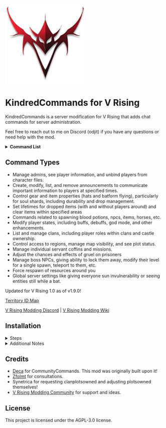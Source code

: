 ![](logo.png)
# KindredCommands for V Rising

KindredCommands is a server modification for V Rising that adds chat commands for server administration. 

Feel free to reach out to me on Discord (odjit) if you have any questions or need help with the mod.

<details>
<summary><strong>Command List</strong></summary>

## Staff Commands
### Administration Commands
- `.toggleadmin (player)`
  - will add or remove a player from the admin list, authing and deauthing
- `.reloadadmin `
  - will reload the admin list
- `.stealthadmin`
  - will toggle stealth mode for the user as admin. This will enable you to still use all chat admin commands, but your name not go green. You cannnot adminauth or you will show as green again. Will persist through relog. You will get kicked, don't freak.
- `.reloadstaff`
  - reloads the staff list config file
- `.setstaff (Player) (Rank)`
  - Adds a player to the staff list, with whatever rank for listing in the online staff command return. This isn't the same as admin, as it allows for non-admin staff to be listed as well. It is merely a listing, and does not grant any powers.
  - Example: *.setstaff Joe King*
- `.removestaff (Player)`
  - Removes a player from the staff list, so they will no longer show in the staff command return when online.
  - Example: *.removestaff Joe*
- `.whereami`
  - will tell you your current location in the world as well as the territory ID of whatever plot you may be on (non plot reports -1)
  - Shortcut: *.wai*
- `.unbindplayer (Name)`
  - Unbinds a steamID from a character. Useful for "deleting" a character. Old body, name, territory etc will still exist, but the character will be unplayable. Kicks affected player. When they log back, they will be prompted to create a new character.
  - Example:: *.unbindplayer Bob*
- `.swapplayers (Name1) (Name2)`
  - Swaps steamIDs between two characters. Useful for "changing" a character. You can swap two active players, or swap back into a previously unbound body. Kicks affected players.
  - Example: *.swapplayers Bob Joe*
- `.playerinfo (Player)`
  - will list the player's steamID, online status, last online time/date, max level reached, clan name, Position, and list all of their castles (with index ID, region, and time remaining on heart).
  - Example: *.playerinfo Bob*
- `.idcheck (steamID)`
  - will see if a steamID is registered to a character, and if so, what character it is.
  - Example: *.idcheck 1234567890*
- `.longestofflinecastles`
  - will list all of the players who have been offline the longest and still have castles.
  - Shortcut: *.loc*
- `.settime (day) (hour)`
  - will set the in game time to a day and hour. Basically controls what the sun is doing. Careful of effects on hearts and horses.
  - Example: *.settime 1 8*

### Gear Management Commands
- `.gear headgear`
  - will toggle Headgear being bloodbound or not on the server. (Whether or not it drops on death). Saves out to config file to persist through restarts.
  - Example: *.gear headgear*
  - Shortcut: *.gear hg*
- `.gear togglesoulsharddropmanagement`
  - Toggles whether KindredCommands will do soulshard drop management.
  - Shortcut: *.gear tssdm*
- `.gear soulshardflight`
  - will toggle Soul Shards being batbound or not on the server. (Whether or not you can fly with them). Saves out to config file to persist through restarts.
  - Shortcut: *.gear ssf*
- `.gear soulshardlimit (amount) (type)`
  - will set the limit of each type soul shards a server can have. [Monster, Dracula, Winged, Solarus]
  - Example: *.gear soulshardlimit 5 Dracula*
  - Shortcut: *.gear ssl*
- `.gear soulsharddurability (amount) (player)`
  - will set the durability of all soulshards in the player's inventory to the amount specified. 
  - Example: *.gear soulsharddurability 2500 Bob*
  - Shortcut: *.gear ssd*
- `.gear soulshardurabilitytime (seconds)`
  - How many seconds will soulshards last before they break. Do not enter anything for seconds if you want default behavior.  
  - Example: *.gear soulshardurabilitytime 60*
  - Shortcut: *.gear ssdt*
- `.gear destroyallshards`
  - Will destroy all soul shards. Equipped, in inventories, on the ground, and in pedestals. All of them. Useful for completely resetting shards.

### Dropped Item Management Commands
- `.dropitems lifetime (seconds)`
  - will set the lifetime of dropped items while players are present to the seconds specified. Default is 300 seconds. This is a server wide setting, and will persist through restarts.Does not apply to shards or Player Containers.
  - Example: *.dropitems lifetime 600*
  - Shortcut: *.dropitems lt*
- `.dropitems removelifetime`
  - will remove the custom lifetime of dropped items, reverting to the default of 300 seconds. Does not apply to shards or Player Containers.
  - Shortcut: *.dropitems rlt*
- `.dropitems lifetimewhendisabled (seconds)`
  - will set the lifetime of dropped items when no one is around to the seconds specified. Default is 300 seconds. This is a server wide setting, and will persist through restarts. Does not apply to shards or Player Containers.
  - Example: *.dropitems lifetimewhendisabled 600*
  - Shortcut: *.dropitems ltwd*
- `.dropitems clear (radius)`
  - will clear all dropped items in a radius around you. Useful for cleaning up after a boss fight or a large event. Does not apply to shards or Player Containers.
  - Example: *.dropitems clear 10*
  - Shortcut: *.dropitems c*
- `.dropitems clearall`
  - will clear all dropped items on the map. 
  - Shortcut: *.dropitems ca*
- `.dropitems clearshards (radius)`
  - Will clear all dropped shards in a radius around you. 
  - Example: *.dropitems clearshards 10*
  - Shortcut: *.dropitems cs*
- `.dropitems clearallshards`
  - Will clear all dropped shards on the map.
  - Shortcut: *.dropitems cas*
- `.dropitems shardlifetime (seconds)`
  - Will set the lifetime of dropped shards. Default is 3600 seconds. This is a server wide setting, and will persist through restarts
  - Example: *.dropitems shardlifetime 600*
  - shortcut: *.dropitems slt*

### Announcement Commands
- `.announce add (Name) (Message) (Time) (OneTime: True/False)`
  - Adds an announcement to the list of announcements. Time is server time. OneTime true will only do it once, false will repeat the announcement every day at the same time. (Default False)
  - Example: *.announce add Spooky “It is the spooky hour!” 12:00AM false*
	- Additional Note: Copy pasting quotes "" makes the game not recognize them as quotes. You will need to retype them manually in game.
  - Shortcut: *.announce a*
- `.announce remove (Name)`
  - Removes an announcement from the list of announcements.
  - Example: *.announce remove Spooky*
  - Shortcut: *.announce r*
- `.announce list`
  - Lists all announcements. Soonest upcoming announcements are at the start of the list.
  - Shortcut: *.announce l*
- `.announce change (Name) (Message) (Time) (OneTime: True/False)`
  - Changes an announcement in the list of announcements. Time is server time. OneTime true will only do it once, false will repeat the announcement every day at the same time. (Default False)
  - Example: *.announce change Spooky “It is the spookiest hour!” 12:00AM false*
  - Shortcut: *.announce c*

### Spawning Commands
- `.bloodpotion (Bloodtype) (Quality) (Amount)`
  - will give Merlot of specified type and quality. You can also specify an amount
  - Example: *.bp creature 100 1*
  - Shortcut: *.bp*
- `.give (Item prefab name) (amount)`			
  - Example: *.give Headgear_arcmageCrown 1*
  - Shortcut: *.g*
- `.search item (name) (page #)`
  - Will respond with the item prefab name needed.
  - Example: *.search item arcmage*
  - Shortcut: *.search i*
- `.search npc (name) (page #)`
  - Will respond with the item prefab name needed.
  - Example: *.search item vblood*
  - Shortcut: *.search n*
- `.spawnnpc (guid) (amount) (level)`
  - Spawns an npc specified at your location in the amount specified and at the level specified (if blank, will spawn at default level).
  - Example: *.spawnnpc CHAR_ChurchOfLight_Lightweaver 1 100*
  - Shortcut: *.spwn*
- `.customspawn (Prefab ID) (BloodType) (BloodQuality) (Consumable: true/false) (duration) (level)`
  - Spawns an npc with specific blood type, quality, whether or not you can 'eat' it, how long it will be up, and at what level.
  - Example: *.customspawn CHAR_ChurchOfLight_Lightweaver scholar 100 true -1 100*
  - Shortcut: *.cspwn*
  - See .search npc above for prefab IDs
- `.customspawnat (Prefab ID) (x) (y) (z) (BloodType) (BloodQuality) (Consumable: true/false) (duration) (level) `
  - Spawns an npc at specified coordinates with specific blood type, quality, whether or not you can 'eat' it, how long it will be up, and at what level.
  - Example: *.customspawnat CHAR_ChurchOfLight_Lightweaver 0 0 0 scholar 100 true -1 100 *
  - Shortcut: *.cspwnat*
- `.despawnnpc (guid) (range)`
  - will kill any entity matching the ID specified. Use sparingly as this is an expensive call, and could cause minor lag depending. Just for the cases where you can't kill something by hand. 
  - Example: *.despawnnpc CHAR_ChurchOfLight_Lightweaver 10*
  - Shortcut: *.dspwn*
- `.spawnban (Prefab GUID name) (reason)`
  - saves a GUID to the banned list, preventing customspawn or spawnnpc from creating it. Helps prevent server crashes and corruption. To remove from the ban list, delete the line from the nospawn.json in the Config folder.
  - Example: *.spawnban CHAR_ChurchOfLight_Lightweaver "This NPC is too cute"*
- `.spawnhorse (speed) (acceleration) (rotation) (Spectral: true/false) (amount)`
  - Spawns a horse at your location with the specified stats and amount..
  - Example: *.spawnhorse 10 10 10 false 1*
  - Shortcut: *.sh*
- `.teleporthorse (radius)`
  - will teleport all dominated horses within the radius specified to your location. Useful for cleaning up horses that are stuck in walls or other objects or that are desynced.
  - Example: *.teleporthorse 10*

### Augmenting Player Commands
- `.buff (Buff GUID) (Player) (Duration) (Immortal)`
  - Adds a buff to a player named, or the user if no one is named. Duration 0 for default behavior, -1 for eternal, or whatever number of seconds. Immortal true/false for it to last after death.	Be careful, as some buffs can break things. Always test on a test server first.
  - Example: *.buff 476186894 Bob*
- `.debuff (Buff GUID) (Player)`
  - Removes a buff from a player named, or the user if no one is named. Will work on offline players.
  - Example: *.debuff 476186894 Bob*
- `.listbuffs (Player)`
  - will show all buffs on a player																								
  - Example: *.listbuffs Bob*
- `.resetcooldown (Player)`
  - Resets all ability and skill cooldowns for the player		
  - Example: *.resetcooldown Bob*
  - Shortcut: *.cd*
- `.god (Player)`
  - will toggle godmode on a player named, or the user if no one is named. Super speed, spells, damage, etc: Everything from boosts.																								
  - Example: *.god Bob*
- `.mortal (player)`
  - will toggle godmode off a player named, or the user if no one is named.	Also removes boosts.																							
  - Example: *.mortal Bob*
- `.boost (Type) (Player)`
  - will boost a player with certain types: noaggro, noblooddrain, nocooldown, nodurability, immaterial, invincible, shrouded, fly, suninvulnerable, batvision. Remove via use of same command again as a toggle or use .mortal to strip all.
  - Example: *.boost immaterial Bob*
  - Shortcuts: *.boost (na, nb, nc, nd, i, inv, sh, f, suninv, bv)*
- `.boost (Type) (Ammount) (Player)`
  - will boost a player's stats to the amount specified. Types with amounts are the following: attackspeed, damage, health, speed, and yield. 																							
  - Example: *.boost damage 100 Bob*
  - Shortcut: *.boost (as, d, h, s, y)*
- `.boost remove(Type) (Player)`
  - will remove a boost from a player. Used for removing boosts that require an amount set.																							
  - Example: *.boost removedamage Bob*
  - Shortcut: *.boost (ras, rd, rh, rs, ry)*
- `.boost state (Player)`
  - will list all boosts on a player.																							
  - Example: *.boost state Bob*
- `.boost players`
  - provides a list of all boosted players
- `.spectate (Player)`
  - will set the player into spectate mode, where they are invisible and cannot interact with anything. Use again to remove it and teleport them to their prior position.
  - Example: *.spectate Bob*
- `.rename (Old Name) (New Name)`
  - Renames a player. Original name will still show on map to clanmates.
  - Example: *.rename Bob Joe*
- `.revive (Player)`
  - will pick you up from being downed. If fully dead, sends player to coffin.
  - Example: *.revive Joe*
- `.gear [repair/break] (Player)`
  - will repair or break gear on a player (or self if no player specified)
  - Example: *.gear repair Joe* or *.gear break Joe*
  - Shortcut: *.gear r* or *.gear b*
- `.gear [repair/break]all (range)`
  - will repair or break all gear on players within the specified range.
  - Example: *.gear repairall 10* or *.gear breakall 10*
  - Shortcut: *.gear ra* or *.gear ba*
- `.unlock (Player)`
  - will complete a player's journal, vbloods, abilities, waypoints and the map. Does not unlock DLCs. (Thats naughty)
  - Example: *.unlock Bob*
- `.fly (Player)`
  - will toggle flying on a player named, or the user if no one is named.																								
  - Example: *.fly Bob*
- `.flyup (Player)`
  - will move a player up in the air a level from the ground.
  - Example: *.flyup Bob*
- `.flydown (Player)`
  - will move a player down a level in the air.																								
  - Example: *.flyup Bob*
- `.flylevel (Player) (Level)`
  - will set a player's level to the flight level specified. Think of levels like floor heights.																								
  - Example: *.flylevel Bob 5*
- `.flyheight (Player) (Height)`
  - will set a player's fly height to the height specified.																								
  - Example: *.flyheight Bob 10*
- `.flyobstacleheight (Player) (Height)`
  - will set a player's fly obstacle height to the height specified. This is the amount of temporary height you gain when you collide into an obstacle.																								
  - Example: *.flyobstacleheight Bob 10*
- `.teleport (x) (y) (z) (Player)`
  - will teleport a player to the coordinates specified.																								
  - Example: *.teleport 0 0 0 Bob*
- `.killplayer (Player)`
  - will kill a player.																								
  - Example: *.killplayer Bob*
- `.downplayer (Player)`
  - will down a player.																								
  - Example: *.downplayer Bob*


### Castle/Clan Commands
- `.claim (Player) `
  - will change a castle heart owner to whomever is named. This will only work if you're on top of a heart, making it very apparent which heart you'll be changing.
- `.freezeheart`
  - will freeze the timer of the heart, preventing decay. This will only work if you're on top of a heart, making it very apparent which heart you'll be changing.
- `.thawheart`
  - will unfreeze the timer of the heart, allowing decay. This will only work if you're on top of a heart, making it very apparent which heart you'll be changing.
- `.frozenhearts`
  - will list all frozen hearts on the server.
- `.relocatereset`
  - will reset the relocation timer for the castle heart you are next to. This will only work if you're on top of a heart, making it very apparent which heart you'll be changing.
- `.clan add (Player) “Clan Name”`
  - adds the player named to the clan named. Can exceed clan limitations through this method. (Kick WIP)
  - Example: *.clan add Joe “The Best Clan”*
  - Shortcut: *.c a*
- `.clan changerole (Player) (Role)`
  - Changes the role of a player in their clan. Roles: member, officer, leader
  - Example: *.clan changerole Joe 1*
  - Shortcut: *.c cr*
- `.clanplotsowned`
  - will list how many plots are owned per clan, in descending order.
  - Example: *.clanplotsowned*
  - Shortcut: *.cpo*
 
### Region/Map Commands
- `.incomingdecay`
  - will list 6 of the plots that are closest to decay.
  - Shortcut: *.incd*
- `.plotsowned (page)`
  - will list how many plots are owned per player, in descending order.
  - Example: *.plotsowned*
  - Shortcut: *.po 2*
- `.revealmap (Player)`
  - will reveal the map for a player named, or the user if no one is named.
  - Example: *.revealmap Bob*
- `.revealmapforallplayers`
  - will reveal the map for all players. New players will log in with a revealed map. Currently logged in players will have their map revealed upon relog. There is a config setting to turn this behavior back off.
- `.region lock (Region)`
  - will lock a region, preventing new players from entering it. Players already in the region will not be kicked but cannot reenter if they leave.
  - Example: *.region lock silverlighthills*
- `.region unlock (Region)`
  - will unlock a region, allowing new players to enter it.
  - Example: *.region unlock silverlighthills*
- `.region gate (Region) (level)`
  - will gate a region, preventing new players below the level threshold from entering it. Players already in the region will not be kicked but cannot reenter if they leave. It will keep track of the highest level a player has reached, providing accomodation for gear removal or "prestiging"
  - Example: *.region gate silverlighthills 60*
- `.region ungate (Region)`
  - will ungate a region, allowing all players of all levels to enter it.
  - Example: *.region ungate silverlighthills*
- `.region allow (Player)`
  - will allow a player to enter a locked or gated region.
  - Example: *.region allow Bob*
- `.region remove (Player)`
  - will remove a player from the allowed list for a locked or gated region.
  - Example: *.region remove Bob*
- `.region listplayers`
  - will list all players who are on the allow list to bypass a locked or gated region.
- `.region ban (Player) (Region)`
  - will ban a player from a region, preventing them from entering it. Players already in the region will not be kicked but cannot reenter if they leave.
  - Example: *.region ban Bob dunley*
- `.region unban (Player) (Region)`
  - will unban a player from a region, allowing them to enter it again.
  - Example: *.region unban Bob*
- `.region listbans (Region)`
  - will list all players who are banned from a region.
  - Example: *.region listbans dunley*


### Servant Commands
- `.servant convert`
  - will instantly convert the servant in the coffin you are looking at.
  - Shortcut: *.servant c*
- `.servant perfect`
  - will give perfect stats to the servant in the coffin you are looking at.
  - Shortcut: *.servant p*
- `.servant add (PrefabIDName)`
  - will add a servant to the coffin you are looking at. 
  - Example: *.servant add churchoflight_lightweaver*
  - See .search npc above for prefab IDs
- `.servant change (PrefabIDName)`
  - will change the servant in the coffin you are looking at to the servant type specified.
  - Shortcut: *.servant ch*
  - Example: *.servant change churchoflight_lightweaver*
  - See .search npc above for prefab IDs
- `.servant heal`
  - will heal the servant in the coffin you are looking at of injury.
- `.servant revive`
  - will revive the servant in the coffin you are looking at.
- `.servant completemission`
  - will complete the mission of the servant in the coffin you are looking at.
  - Shortcut: *.servant cm*
	
### Prisoner Commands
- `.prisoner gruel (chance) (min) (max)`
  - will set the chance of a prisoner mutating, as well as the min and max time they will take to escape. 
  - Example: *.prisoner gruel 50 10 30* (50% chance to mutate, blood can increase from 10% to 30%)
- `.prisoner grueltransform (prefab)`
  - will set the prisoner to transform into the specified prefab when they mutate.
  - Example: *.prisoner grueltransform ChurchOfLight_Lightweaver*

 
### Misc Commands	
- `.boss lock (boss)`
  - will stop a boss from spawning. When attempting to track said boss, it will say it is locked.
  - Example: *.boss lock solarus*
- `.boss unlock (boss)`
  - will allow a boss to spawn normally.
  - Example: *.boss unlock solarus*
- `.boss modify (bossname) (level)`
  - will change the level of the boss to the level specified. Upon respawn, they will be their original level. You can still modify the level of the boss while its in its 'blood walk', and it will spawn with that level. Must be near boss.
  - Example: *.boss modify solarus 100*
  - Shortcut: *.boss m*
- `.boss lockprimal (boss)`
  - will stop a primal boss from spawning.
  - Example: *.boss lockprimal octavian*
  - Shortcut: *.boss lp*
- `.boss unlockprimal (boss)`
  - will allow a primal boss to spawn normally.
  - Example: *.boss unlockprimal octavian*
  - Shortcut: *.boss up*
- `.boss modifyprimal (bossname) (level)`
  - will change the level of the primal boss to the level specified. Upon respawn, they will be their original level. You can still modify the level of the boss while its in its 'blood walk', and it will spawn with that level. Must be near boss.
  - Example: *.boss modifypriumal octavian 100*
  - Shortcut: *.boss mp*
- `.boss teleportto (name) (WhichOne)`
  - will teleport you to the boss specified. Must be near boss. If multiple bosses are up, you can specify which one to teleport to. Bosses must have been spawned in at least once on the map to be teleported to.
  - Example: *.boss teleportto TheNameOfTheBoss 1*
  - Shortcut: *.boss tt*
- `.forcerespawn (range)`
  - Sets the chain transition time for nearby spawn chains to now to force them to respawn if they can. Handy for growing plants without adding time.
- `.cleancontainerlessshards`
  - Will clean up the map of any shards that are not in a proper container, including map icon. Clean up command for owners running old mods on post-hotfix game.
- `everyonedaywwalker`
  - Will give everyone sun invuln upon logging in. Useful for testing or events.
  - Shortcut: *.ed*
- `.globalbatvision`
  - Will toggle bat vision for all players on the server, allowing all players to still see entities while in bat form. Leave disabled for normal bat behavior, and use .boost bv for individual enabling.
  - Shortcut: *.gbv*

## Player Accessible Commands:
- `.afk`
  - will put Zzzzz above character and lock wasd movement. It's a toggle.
- `.staff`
  - will list staff who are online.
- `.ping`
  - tells you your latency
- `.clan list (page #)`
  - Shows a list of populated clans (and their message). Newest clans are at the start of the list.
  - Example: *.clan list 1*
  - Shortcut: *.c l*
- `.clan members “Clan Name”`
  - Shows a list and ranking of players within a named clan. Use quotes around a clan name with any spaces.
  - Example: *.clan members “The Best Clan”*
  - Shortcut: *.c m*
- `.time`
  - will tell you the current server time
- `.openplots`
  - will report how many open or decaying plots there are in each region.
  - Shortcut: *.op*
- `.boss list`
  - will list all locked bosses
- `.region list`
  - will list all regions and their current lock or gated status.
- `.gear soulshardstatus`
  - will list the current status of soul shards on the server. (How many of each type that have been dropped, spawned, and whether they can drop or not)
  - Shortcut: *.gear sss*
- `.checklevel (playername)`
  - will tell you the highest level acquired by a player
</details>

## Command Types
 
   - Manage admins, see player information, and unbind players from character files.
   - Create, modify, list, and remove announcements to communicate important information to players at specified times.
   - Control gear and item properties (hats and batform flying), particularly for soul shards, including durability and drop management.
   - Set lifetimes for dropped items (with and without players around) and clear items within specified areas
   - Commands related to spawning blood potions, npcs, items, horses, etc.
   - Modify player states, including buffs, debuffs, god mode, and other enhancements.
   - List and manage clans, including player roles within clans and castle ownership.
   - Control access to regions, manage map visibility, and see plot status.
   - Manage individual servant coffins and missions.
   - Adjust the chances and effects of gruel on prisoners
   - Manage boss NPCs, giving ability to lock them away, modify their level for a single spawn, teleport to them, etc.
   - Force respawn of resources around you
   - Global server settings like giving everyone sun invulnerability or seeing entities still while a bat.



Updated for V Rising 1.0 as of v1.9.0!

[Territory ID Map](https://i.imgur.com/VkXoKwB.jpeg)

[V Rising Modding Discord](https://vrisingmods.com/discord)                     |          [V Rising Modding Wiki](https://wiki.vrisingmods.com)



## Installation
<details> <summary>Steps</summary>

1. Install BepInEx, which is required for modding VRising. Follow the instructions provided at [BepInEx Installation Guide](https://wiki.vrisingmods.com/user/bepinex_install.html) to set it up correctly in your VRising game directory.

2. Download the KindredCommands mod along with its dependencies (VCF). Ensure you select the correct versions that are compatible with your game.

3. After downloading, locate the .dll files for KindredCommands and its dependencies. Move or copy these .dll files into the `BepInEx\Plugins` directory within your VRising installation folder.

   - **Single Player Note:**
     - If you are playing in single player mode, you will need to install [ServerLaunchFix](https://thunderstore.io/c/v-rising/p/Mythic/ServerLaunchFix/). This is a server-side mod that is essential for making the commands work properly on the client side. Make sure to download and place it in the same `BepInEx\Plugins` directory.

4. Launch the Game: Start VRising. If everything has been set up correctly, KindredCommands should now be active in the game.

</details>
<details><summary>Additional Notes</summary>

- **Using Commands:** The commands for KindredCommands go into the chat box, not the console. However, players will first need to authenticate themselves in the console chat. You can find instructions on how to do this [here](https://wiki.vrisingmods.com/user/Using_Server_Mods.html).
- For thorough mod installation instructions and troubleshooting, visit [VRising Mod Installation Guide](https://wiki.vrisingmods.com/user/Mod_Install.html).
- If you encounter any issues, refer to the V Rising Modding Community discord for tech support. 
</details>




## Credits

- [Deca](https://github.com/deca) for CommunityCommands. This mod was originally built upon it!
- [Zfolmt](https://github.com/zfolmt) for consultations.
- Synetrica for requesting clanplotsowned and adjusting plotsowned themselves!
- [V Rising Modding Community](https://vrisingmods.com) for support and ideas.

## License

This project is licensed under the AGPL-3.0 license.